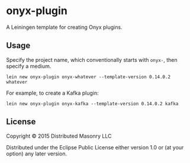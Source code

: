 # onyx-plugin

A Leiningen template for creating Onyx plugins.

## Usage

Specify the project name, which conventionally starts with `onyx-`, then specify a medium.

```
lein new onyx-plugin onyx-whatever --template-version 0.14.0.2 whatever
```

For example, to create a Kafka plugin:

```
lein new onyx-plugin onyx-kafka --template-version 0.14.0.2 kafka
```

## License

Copyright © 2015 Distributed Masonry LLC

Distributed under the Eclipse Public License either version 1.0 or (at
your option) any later version.
